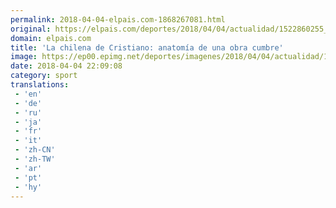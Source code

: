 ```yaml
---
permalink: 2018-04-04-elpais.com-1868267081.html
original: https://elpais.com/deportes/2018/04/04/actualidad/1522860255_420496.html#?ref=rss&format=simple&link=link
domain: elpais.com
title: 'La chilena de Cristiano: anatomía de una obra cumbre'
image: https://ep00.epimg.net/deportes/imagenes/2018/04/04/actualidad/1522860255_420496_1522874432_rrss_normal.jpg
date: 2018-04-04 22:09:08
category: sport
translations: 
 - 'en'
 - 'de'
 - 'ru'
 - 'ja'
 - 'fr'
 - 'it'
 - 'zh-CN'
 - 'zh-TW'
 - 'ar'
 - 'pt'
 - 'hy'
---
```


